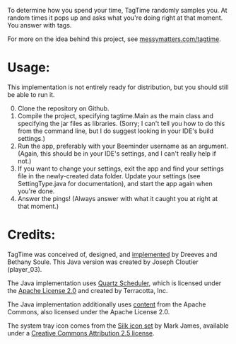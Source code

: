 To determine how you spend your time, TagTime randomly samples you. At random times it pops up and asks what you're doing right at that moment. You answer with tags.

For more on the idea behind this project, see  [messymatters.com/tagtime](http://messymatters.com/tagtime).

# Usage:

This implementation is not entirely ready for distribution, but you should still be able to run it.

0. Clone the repository on Github.
1. Compile the project, specifying tagtime.Main as the main class and specifying the jar files as libraries. (Sorry; I can't tell you how to do this from the command line, but I do suggest looking in your IDE's build settings.)
2. Run the app, preferably with your Beeminder username as an argument. (Again, this should be in your IDE's settings, and I can't really help if not.)
3. If you want to change your settings, exit the app and find your settings file in the newly-created data folder. Update your settings (see SettingType.java for documentation), and start the app again when you're done.
4. Answer the pings! (Always answer with what it caught you at right at that moment.)

# Credits:

TagTime was conceived of, designed, and [implemented](https://github.com/dreeves/TagTime) by Dreeves and Bethany Soule. This Java version was created by Joseph Cloutier (player_03).

The Java implementation uses [Quartz Scheduler](http://www.quartz-scheduler.org/), which is licensed under the [Apache License 2.0](http://www.apache.org/licenses/LICENSE-2.0.html) and created by Terracotta, Inc.

The Java implementation additionally uses [content](http://commons.apache.org/codec/) from the Apache Commons, also licensed under the Apache License 2.0.

The system tray icon comes from the [Silk icon set](http://www.famfamfam.com/lab/icons/silk/) by Mark James, available under a [Creative Commons Attribution 2.5 license](http://creativecommons.org/licenses/by/2.5/).